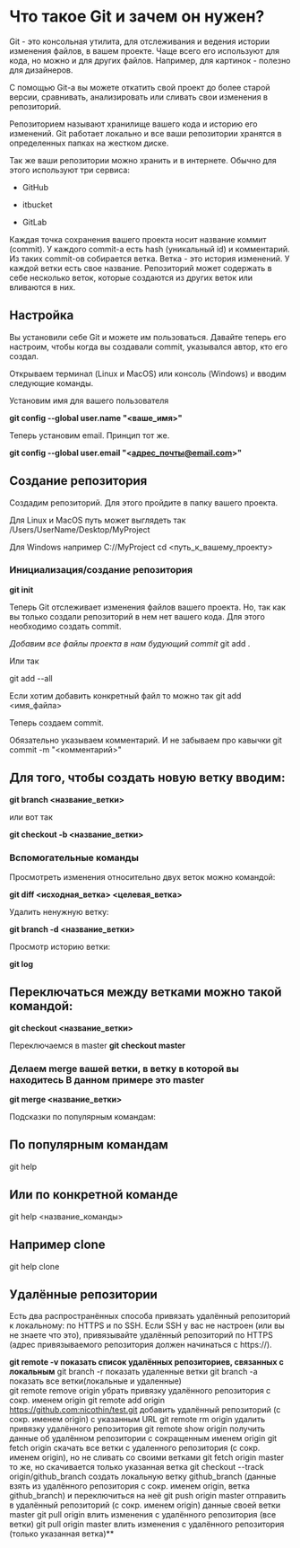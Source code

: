 # Что такое Git и зачем он нужен?
Git - это консольная утилита, для отслеживания и ведения истории изменения файлов, в вашем проекте. Чаще всего его используют для кода, но можно и для других файлов. Например, для картинок - полезно для дизайнеров.

С помощью Git-a вы можете откатить свой проект до более старой версии, сравнивать, анализировать или сливать свои изменения в репозиторий.

Репозиторием называют хранилище вашего кода и историю его изменений. Git работает локально и все ваши репозитории хранятся в определенных папках на жестком диске.

Так же ваши репозитории можно хранить и в интернете. Обычно для этого используют три сервиса:

* GitHub

* itbucket

* GitLab

Каждая точка сохранения вашего проекта носит название коммит (commit). У каждого commit-a есть hash (уникальный id) и комментарий. Из таких commit-ов собирается ветка. Ветка - это история изменений. У каждой ветки есть свое название. Репозиторий может содержать в себе несколько веток, которые создаются из других веток или вливаются в них.

## Настройка

Вы установили себе Git и можете им пользоваться. Давайте теперь его настроим, чтобы когда вы создавали commit, указывался автор, кто его создал.

Открываем терминал (Linux и MacOS) или консоль (Windows) и вводим следующие команды.

Установим имя для вашего пользователя

**git config --global user.name "<ваше_имя>"**

Теперь установим email. 
Принцип тот же.

**git config --global user.email "<адрес_почты@email.com>"**

## Создание репозитория

Создадим репозиторий. Для этого пройдите в папку вашего проекта.

Для Linux и MacOS путь может выглядеть так 
/Users/UserName/Desktop/MyProject

Для Windows например С://MyProject
cd <путь_к_вашему_проекту>

### Инициализация/создание репозитория

**git init**

Теперь Git отслеживает изменения файлов вашего проекта. Но, так как вы только создали репозиторий в нем нет вашего кода. Для этого необходимо создать commit.

*Добавим все файлы проекта в нам будующий commit*
git add .

Или так

git add --all

Если хотим добавить конкретный файл то можно так
git add <имя_файла> 

Теперь создаем commit.

Обязательно указываем комментарий.
И не забываем про кавычки
git commit -m "<комментарий>"

## Для того, чтобы создать новую ветку вводим:

**git branch <название_ветки>**

или вот так

**git checkout -b <название_ветки>**

### Вспомогательные команды
Просмотреть изменения относительно двух веток можно командой:

**git diff <исходная_ветка> <целевая_ветка>**

Удалить ненужную ветку:

**git branch -d <название_ветки>**

Просмотр историю ветки:

**git log**


## Переключаться между ветками можно такой командой:

**git checkout <название_ветки>**

Переключаемся в master
**git checkout master**

### Делаем merge вашей ветки, в ветку в которой вы находитесь В данном примере это master
**git merge <название_ветки>**

Подсказки по популярным командам:

## По популярным командам
git help

## Или по конкретной команде
git help <название_команды>

## Например clone
git help clone

## Удалённые репозитории

Есть два распространённых способа привязать удалённый репозиторий к локальному: по HTTPS и по SSH. Если SSH у вас не настроен (или вы не знаете что это), привязывайте удалённый репозиторий по HTTPS (адрес привязываемого репозитория должен начинаться с https://).

**git remote -v               показать список удалённых репозиториев, связанных с локальным**
git branch -r               показать удаленные ветки
git branch -a               показать все ветки(локальные и удаленные)       
git remote remove origin    убрать привязку удалённого репозитория с сокр. именем origin
git remote add origin https://github.com:nicothin/test.git  добавить удалённый репозиторий (с сокр. именем origin) с указанным URL
git remote rm origin        удалить привязку удалённого репозитория
git remote show origin      получить данные об удалённом репозитории с сокращенным именем origin
git fetch origin            скачать все ветки с удаленного репозитория (с сокр. именем origin), но не сливать со своими ветками
git fetch origin master    то же, но скачивается только указанная ветка
git checkout --track origin/github_branch  создать локальную ветку github_branch (данные взять из удалённого репозитория с сокр. именем origin, ветка github_branch) и переключиться на неё
git push origin master      отправить в удалённый репозиторий (с сокр. именем origin) данные своей ветки master
git pull origin             влить изменения с удалённого репозитория (все ветки)
git pull origin master      влить изменения с удалённого репозитория (только указанная ветка)**